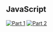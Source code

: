 ## JavaScript
[![Part 1](https://img.shields.io/badge/Part%201-0.297ms-informational)](https://adventofcode.com/2022/)
[![Part 2](https://img.shields.io/badge/Part%202-0.156ms-informational)](https://adventofcode.com/2022/)